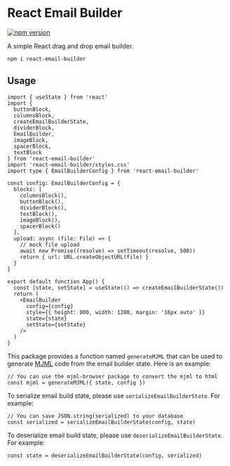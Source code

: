 # React Email Builder

[![npm version](https://img.shields.io/npm/v/react-email-builder.svg)](https://www.npmjs.com/package/react-email-builder)

A simple React drag and drop email builder.

```sh
npm i react-email-builder
```

## Usage

```tsx
import { useState } from 'react'
import {
  buttonBlock,
  columnsBlock,
  createEmailBuilderState,
  dividerBlock,
  EmailBuilder,
  imageBlock,
  spacerBlock,
  textBlock
} from 'react-email-builder'
import 'react-email-builder/styles.css'
import type { EmailBuilderConfig } from 'react-email-builder'

const config: EmailBuilderConfig = {
  blocks: [
    columnsBlock(),
    buttonBlock(),
    dividerBlock(),
    textBlock(),
    imageBlock(),
    spacerBlock()
  ],
  upload: async (file: File) => {
    // mock file upload
    await new Promise((resolve) => setTimeout(resolve, 500))
    return { url: URL.createObjectURL(file) }
  }
}

export default function App() {
  const [state, setState] = useState(() => createEmailBuilderState())
  return (
    <EmailBuilder
      config={config}
      style={{ height: 800, width: 1200, margin: '16px auto' }}
      state={state}
      setState={setState}
    />
  )
}
```

This package provides a function named `generateMJML` that can be used to generate [MJML](https://mjml.io/) code from the email builder state. Here is an example:

```tsx
// You can use the mjml-browser package to convert the mjml to html
const mjml = generateMJML({ state, config })
```

To serialize email build state, please use `serializeEmailBuilderState`. For example:

```tsx
// You can save JSON.string(serialized) to your database
const serialized = serializeEmailBuilderState(config, state)
```

To deserialize email build state, please use `deserializeEmailBuilderState`. For example:

```tsx
const state = deserializeEmailBuilderState(config, serialized)
```

